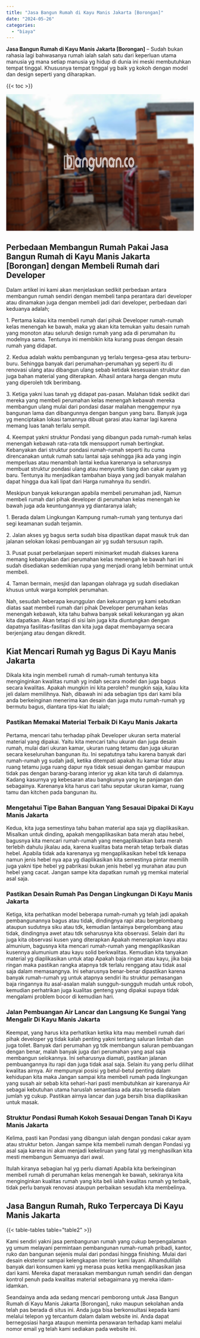 ```yaml
---
title: "Jasa Bangun Rumah di Kayu Manis Jakarta [Borongan]"
date: "2024-05-26"
categories: 
  - "biaya"
---
```


**Jasa Bangun Rumah di Kayu Manis Jakarta \[Borongan\]** – Sudah bukan rahasia lagi bahwasanya rumah ialah salah satu dari keperluan utama manusia yg mana setiap manusia yg hidup di dunia ini meski membutuhkan tempat tinggal. Khususnya tempat tinggal yg baik yg kokoh dengan model dan design seperti yang diharapkan.

{{< toc >}}

![Jasa Bangun Rumah di Kayu Manis Jakarta [Borongan]](/images/borong-bangunan-32.png)

## Perbedaan Membangun Rumah Pakai Jasa Bangun Rumah di Kayu Manis Jakarta \[Borongan\] dengan Membeli Rumah dari Developer

Dalam artikel ini kami akan menjelaskan sedikit perbedaan antara membangun rumah sendiri dengan membeli tanpa perantara dari developer atau dinamakan juga dengan membeli jadi dari developer, perbedaan dari keduanya adalah;

1\. Pertama kalau kita membeli rumah dari pihak Developer rumah-rumah kelas menengah ke bawah, maka yg akan kita temukan yaitu desain rumah yang monoton atau seluruh design rumah yang ada di perumahan itu modelnya sama. Tentunya ini membikin kita kurang puas dengan desain rumah yang didapat.

2\. Kedua adalah waktu pembangunan yg terlalu tergesa-gesa atau terburu-buru. Sehingga banyak dari perumahan-perumahan yg seperti itu di renovasi ulang atau dibangun ulang sebab ketidak kesesuaian struktur dan juga bahan material yang diterapkan. Alhasil antara harga dengan mutu yang diperoleh tdk berimbang.

3\. Ketiga yakni luas tanah yg didapat pas-pasan. Malahan tidak sedikit dari mereka yang membeli perumahan kelas menengah kebawah mereka membangun ulang mulai dari pondasi dasar malahan menggempur nya bangunan lama dan dibangunnya dengan bangun yang baru. Banyak juga yg menciptakan lokasi tamannya dibuat garasi atau kamar lagi karena memang luas tanah terlalu sempit.

4\. Keempat yakni struktur Pondasi yang dibangun pada rumah-rumah kelas menengah kebawah rata-rata tdk mensupport rumah bertingkat. Kebanyakan dari struktur pondasi rumah-rumah seperti itu cuma direncanakan untuk rumah satu lantai saja sehingga jika ada yang ingin memperluas atau menambah lantai kedua karenanya ia seharusnya membuat struktur pondasi ulang atau menyuntik tiang dan cakar ayam yg baru. Tentunya itu menjadikan tambahan biaya yang jadi banyak malahan dapat hingga dua kali lipat dari Harga rumahnya itu sendiri.

Meskipun banyak kekurangan apabila membeli perumahan jadi, Namun membeli rumah dari pihak developer di perumahan kelas menengah ke bawah juga ada keuntungannya yg diantaranya ialah;

1\. Berada dalam Lingkungan Kampung rumah-rumah yang tentunya dari segi keamanan sudah terjamin.

2\. Jalan akses yg bagus serta sudah bisa dipastikan dapat masuk truk dan jalanan selokan lokasi pembuangan air yg sudah tersusun rapih.

3\. Pusat pusat perbelanjaan seperti minimarket mudah diakses karena memang kebanyakan dari perumahan kelas menengah ke bawah hari ini sudah disediakan sedemikian rupa yang menjadi orang lebih berminat untuk membeli.

4\. Taman bermain, mesjid dan lapangan olahraga yg sudah disediakan khusus untuk warga komplek perumahan.

Nah, sesudah beberapa keunggulan dan kekurangan yg kami sebutkan diatas saat membeli rumah dari pihak Developer perumahan kelas menengah kebawah, kita tahu bahwa banyak sekali kekurangan yg akan kita dapatkan. Akan tetapi di sisi lain juga kita diuntungkan dengan dapatnya fasilitas-fasilitas dan kita juga dapat membayarnya secara berjenjang atau dengan dikredit.

## Kiat Mencari Rumah yg Bagus Di Kayu Manis Jakarta

Dikala kita ingin membeli rumah di rumah-rumah tentunya kita menginginkan kwalitas rumah yg indah secara model dan juga bagus secara kwalitas. Apakah mungkin ini kita peroleh? mungkin saja, kalau kita jeli dalam memilihnya. Nah, dibawah ini ada sebagian tips dari kami bila anda berkeinginan menerima kan desain dan juga mutu rumah-rumah yg bermutu bagus, diantara tips-kiat Itu ialah;

### Pastikan Memakai Material Terbaik Di Kayu Manis Jakarta

Pertama, mencari tahu terhadap pihak Developer ukuran serta material material yang dipakai. Yaitu kita mencari tahu ukuran dan juga desain rumah, mulai dari ukuran kamar, ukuran ruang tetamu dan juga ukuran secara keseluruhan bangunan itu. Ini sepatutnya tahu karena banyak dari rumah-rumah yg sudah jadi, ketika ditempati apakah itu kamar tidur atau ruang tetamu juga ruang dapur nya tidak sesuai dengan gambar maupun tidak pas dengan barang-barang interior yg akan kita taruh di dalamnya. Kadang kasurnya yg kebesaran atau bangkunya yang ke panjangan dan sebagainya. Karenanya kita harus cari tahu seputar ukuran kamar, ruang tamu dan kitchen pada bangunan itu.

### Mengetahui Tipe Bahan Banguan Yang Sesauai Dipakai Di Kayu Manis Jakarta

Kedua, kita juga semestinya tahu bahan material apa saja yg diaplikasikan. Misalkan untuk dinding, apakah mengaplikasikan bata merah atau hebel, bagusnya kita mencari rumah-rumah yang mengaplikasikan bata merah terlebih dahulu jikalau ada, karena kualitas bata merah tetap terbaik diatas hebel. Apabila tidak ada karenanya yg mengaplikasikan hebel tdk kenapa namun jenis hebel nya apa yg diaplikasikan kita semestinya pintar memilih juga yakni tipe hebel yg pabrikasi bukan jenis hebel yg murahan atau pun hebel yang cacat. Jangan sampe kita dapatkan rumah yg memkai material asal saja.

### Pastikan Desain Rumah Pas Dengan Lingkungan Di Kayu Manis Jakarta

Ketiga, kita perhatikan model beberapa rumah-rumah yg telah jadi apakah pembangunannya bagus atau tidak, dindingnya rapi atau bergelombang ataupun sudutnya siku atau tdk, kemudian lantainya bergelombang atau tidak, dindingnya awet atau tdk seharusnya kita observasi. Selain dari itu juga kita observasi kusen yang diterapkan Apakah menerapkan kayu atau almunium, bagusnya kita mencari rumah-rumah yang mengaplikasikan kusennya alumunium atau kayu solid berkwalitas. Kemudian kita tanyakan material yg diaplikasikan untuk atap Apakah baja ringan atau kayu, jika baja ringan maka pastikan rangka atapnya tdk terlalu renggang atau tidak asal saja dalam memasangnya. Ini seharusnya benar-benar dipastikan karena banyak rumah-rumah yg untuk atapnya sendiri itu struktur pemasangan baja ringannya itu asal-asalan malah sungguh-sungguh mudah untuk roboh, kemudian perhatrikan juga kualitas genteng yang dipakai supaya tidak mengalami problem bocor di kemudian hari.

### Jalan Pembuangan Air Lancar dan Langsung Ke Sungai Yang Mengalir Di Kayu Manis Jakarta

Keempat, yang harus kita perhatikan ketika kita mau membeli rumah dari pihak developer yg tidak kalah penting yakni tentang saluran limbah dan juga toilet. Banyak dari perumahan yg tdk membangun saluran pembuangan dengan benar, malah banyak juga dari perumahan yang asal saja membangun selokannya. Ini seharusnya diamati, pastikan jalanan pembuangannya itu rapi dan juga tidak asal saja. Selain itu yang perlu dilihat kwalitas airnya. Air mempunyai posisi yg betul-betul penting dalam kehidupan kita maka Jangan sampai kita membeli rumah pada lingkungan yang susah air sebab kita sehari-hari pasti membutuhkan air karenanya Air sebagai kebutuhan utama haruslah senantiasa ada atau tersedia dalam jumlah yg cukup. Pastikan airnya lancar dan juga bersih bisa diaplikasikan untuk masak.

### Struktur Pondasi Rumah Kokoh Sesauai Dengan Tanah Di Kayu Manis Jakarta

Kelima, pasti kan Pondasi yang dibangun ialah dengan pondasi cakar ayam atau struktur beton. Jangan sampe kita membeli rumah dengan Pondasi yg asal saja karena ini akan menjadi kekeliruan yang fatal yg menghasilkan kita mesti membangun Semuanya dari awal.

Itulah kiranya sebagian hal yg perlu diamati Apabila kita berkeinginan membeli rumah di perumahan kelas menengah ke bawah, sekiranya kita menginginkan kualitas rumah yang kita beli ialah kwalitas rumah yg terbaik, tidak perlu banyak renovasi ataupun perbaikan sesudah kita membelinya.

## Jasa Bangun Rumah, Ruko Terpercaya Di Kayu Manis Jakarta

{{< table-tables table="table2" >}}

Kami sendiri yakni jasa pembangunan rumah yang cukup berpengalaman yg umum melayani permintaan pembangunan rumah-rumah pribadi, kantor, ruko dan bangunan sejenis mulai dari pondasi hingga finishing. Mulai dari desain eksterior sampai kelengkapan interior kami layani. Alhamdulillah banyak dari konsumen kami yg merasa puas ketika mengaplikasikan jasa dari kami. Mereka dapat merasakan membangun rumah sendiri dan dengan kontrol penuh pada kwalitas material sebagaimana yg mereka idam-idamkan.

Seandainya anda ada sedang mencari pemborong untuk Jasa Bangun Rumah di Kayu Manis Jakarta \[Borongan\], ruko maupun sekolahan anda telah pas berada di situs ini. Anda juga bisa berkonsultasi kepada kami melalui telepon yg tercantum dalam dalam website ini. Anda dapat bernegosiasi harga ataupun meminta penawaran terhadap kami melalui nomor email yg telah kami sediakan pada website ini.
